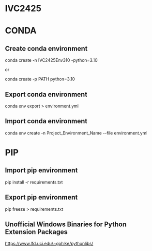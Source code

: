 # IVC2425

# CONDA
## Create conda environment
conda create -n IVC2425Env310 -python=3.10

or

conda create -p PATH python=3.10


## Export conda environment
conda env export > environment.yml

## Import conda environment
conda env create -n Project_Environment_Name --file environment.yml

# PIP

## Import pip environment
pip install -r requirements.txt

## Export pip environment
pip freeze > requirements.txt

## Unofficial Windows Binaries for Python Extension Packages
<https://www.lfd.uci.edu/~gohlke/pythonlibs/>